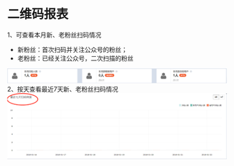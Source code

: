 # 二维码报表

1、可查看本月新、老粉丝扫码情况

* 新粉丝：首次扫码并关注公众号的粉丝；
* 老粉丝：已经关注公众号，二次扫描的粉丝

![](/assets/1516597792%281%29.png)2、按天查看最近7天新、老粉丝扫码情况![](/assets/1516597873%281%29.png)


